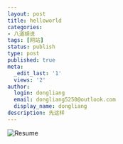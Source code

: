 ```yaml
---
layout: post
title: helloworld
categories:
- 八道胡说
tags: [网站]
status: publish
type: post
published: true
meta:
  _edit_last: '1'
  views: '2'
author:
  login: dongliang
  email: dongliang5250@outlook.com
  display_name: dongliang
description: 先这样
---
```



![Resume](https://adongliang.github.io/images/resume.jpg)

